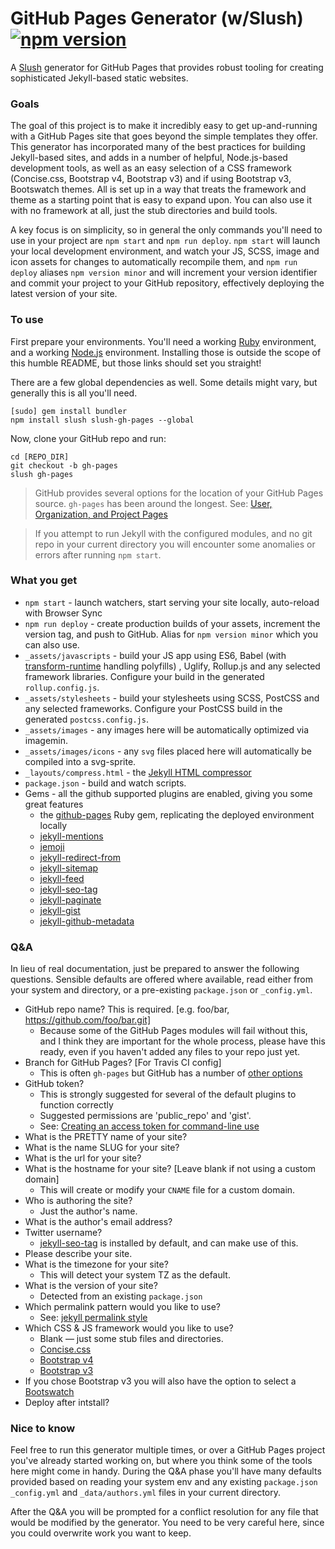 # GitHub Pages Generator (w/Slush) [![npm version](https://badge.fury.io/js/slush-gh-pages.svg)](https://badge.fury.io/js/slush-gh-pages)

A [Slush](http://slushjs.github.io) generator for GitHub Pages that provides robust tooling for creating sophisticated Jekyll-based static websites.

### Goals

The goal of this project is to make it incredibly easy to get up-and-running with a GitHub Pages site that goes beyond the simple templates they offer. This generator has incorporated many of the best practices for building Jekyll-based sites, and adds in a number of helpful, Node.js-based development tools, as well as an easy selection of a CSS framework (Concise.css, Bootstrap v4, Bootstrap v3) and if using Bootstrap v3, Bootswatch themes. All is set up in a way that treats the framework and theme as a starting point that is easy to expand upon. You can also use it with no framework at all, just the stub directories and build tools.

A key focus is on simplicity, so in general the only commands you'll need to use in your project are `npm start` and `npm run deploy`. `npm start` will launch your local development environment, and watch your JS, SCSS, image and icon assets for changes to automatically recompile them, and `npm run deploy` aliases `npm version minor` and will increment your version identifier and commit your project to your GitHub repository, effectively deploying the latest version of your site.

### To use

First prepare your environments. You'll need a working [Ruby](https://github.com/github/pages-gem#1-ruby) environment, and a working [Node.js](https://gist.github.com/mshick/306171bf69cf6d901d1332f49b5c4e2d) environment. Installing those is outside the scope of this humble README, but those links should set you straight!

There are a few global dependencies as well. Some details might vary, but generally this is all you'll need.

```
[sudo] gem install bundler
npm install slush slush-gh-pages --global
```

Now, clone your GitHub repo and run:

```
cd [REPO_DIR]
git checkout -b gh-pages
slush gh-pages
```

> GitHub provides several options for the location of your GitHub Pages source. `gh-pages` has been around the longest. See: [User, Organization, and Project Pages](https://git.io/v6hek)  

> If you attempt to run Jekyll with the configured modules, and no git repo in your current directory you will encounter some anomalies or errors after running `npm start`.

### What you get

* `npm start` - launch watchers, start serving your site locally, auto-reload with Browser Sync
* `npm run deploy` - create production builds of your assets, increment the version tag, and push to GitHub. Alias for `npm version minor` which you can also use.
* `_assets/javascripts` - build your JS app using ES6, Babel (with [transform-runtime](https://babeljs.io/docs/plugins/transform-runtime/) handling polyfills) , Uglify, Rollup.js and any selected framework libraries. Configure your build in the generated `rollup.config.js`.
* `_assets/stylesheets` - build your stylesheets using SCSS, PostCSS and any selected frameworks. Configure your PostCSS build in the generated `postcss.config.js`.
* `_assets/images` - any images here will be automatically optimized via imagemin.
* `_assets/images/icons` - any `svg` files placed here will automatically be compiled into a svg-sprite.
* `_layouts/compress.html` - the [Jekyll HTML compressor](http://jch.penibelst.de)
* `package.json` - build and watch scripts.
* Gems - all the github supported plugins are enabled, giving you some great features
  * the [github-pages](https://github.com/github/pages-gem) Ruby gem, replicating the deployed environment locally
  * [jekyll-mentions](https://github.com/jekyll/jekyll-mentions)
  * [jemoji](https://github.com/jekyll/jemoji)
  * [jekyll-redirect-from](https://github.com/jekyll/jekyll-redirect-from)
  * [jekyll-sitemap](https://github.com/jekyll/jekyll-sitemap)
  * [jekyll-feed](https://github.com/jekyll/jekyll-feed)
  * [jekyll-seo-tag](https://github.com/jekyll/jekyll-seo-tag)
  * [jekyll-paginate](https://jekyllrb.com/docs/pagination/)
  * [jekyll-gist](https://github.com/jekyll/jekyll-gist)
  * [jekyll-github-metadata](https://help.github.com/articles/repository-metadata-on-github-pages/)

### Q&A

In lieu of real documentation, just be prepared to answer the following questions. Sensible defaults are offered where available, read either from your system and directory, or a pre-existing `package.json` or  `_config.yml`.

  * GitHub repo name?  This is required. [e.g. foo/bar, https://github.com/foo/bar.git]
    - Because some of the GitHub Pages modules will fail without this, and I think they are important for the whole process,   please have this ready, even if you haven't added any files to your repo just yet.
  * Branch for GitHub Pages? [For Travis CI config]
    - This is often `gh-pages` but GitHub has a number of [other options](https://git.io/v6hek)
  * GitHub token?
    - This is strongly suggested for several of the default plugins to function correctly
    - Suggested permissions are 'public_repo' and 'gist'. 
    - See: [Creating an access token for command-line use](https://git.io/v61m7)
  * What is the PRETTY name of your site?
  * What is the name SLUG for your site?
  * What is the url for your site?
  * What is the hostname for your site? [Leave blank if not using a custom domain]  
    - This will create or modify your `CNAME` file for a custom domain.
  * Who is authoring the site?
    - Just the author's name.
  * What is the author's email address?
  * Twitter username?
    - [jekyll-seo-tag](https://github.com/jekyll/jekyll-seo-tag) is installed by default, and can make use of this.
  * Please describe your site.
  * What is the timezone for your site?
    - This will detect your system TZ as the default.
  * What is the version of your site?
    - Detected from an existing `package.json`
  * Which permalink pattern would you like to use? 
    - See: [jekyll permalink style](https://jekyllrb.com/docs/permalinks/#built-in-permalink-styles)
  * Which CSS & JS framework would you like to use?  
    - Blank — just some stub files and directories.
    - [Concise.css](http://concisecss.com)
    - [Bootstrap v4](https://getbootstrap.com)
    - [Bootstrap v3](https://getbootstrap.com)
  * If you chose Bootstrap v3 you will also have the option to select a [Bootswatch](https://bootswatch.com)
  * Deploy after intstall?

### Nice to know

Feel free to run this generator multiple times, or over a GitHub Pages project you've already started working on, but where you think some of the tools here might come in handy. During the Q&A phase you'll have many defaults provided based on reading your system env and any existing `package.json` `_config.yml` and `_data/authors.yml` files in your current directory.

After the Q&A you will be prompted for a conflict resolution for any file that would be modified by the generator. You need to be very careful here, since you could overwrite work you want to keep.
